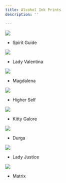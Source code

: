 ```yaml
---
title: Alcohol Ink Prints
description: ''

---
```

![](/assets/img/spirit-guide-w72.jpg)

* Spirit Guide

![](/assets/img/lady-valentina-w72.jpeg)

* Lady Valentina

![](/assets/img/magdalina-w72.jpeg)

* Magdalena

![](/assets/img/higher-self-w72.jpg)

* Higher Self

![](/assets/img/kitty-galore-w72.jpg)

* Kitty Galore

![](/assets/img/durga-w72.jpg)

* Durga

![](/assets/img/lady-justice-w72.jpg)

* Lady Justice

![](/assets/img/matrix-w72.jpg)

* Matrix